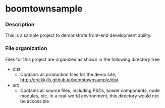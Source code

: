 # boomtownsample

### Description
This is a sample project to demonstrate front-end development ability.

### File organization
Files for this project are organized as shown in the following directory tree

* dist
  - Contains all production files for the demo site, http://crickkills.github.io/boomtownsample/dist
* src
  - Contains all source files, including PSDs, bower components, node modules, etc. In a real-world environment, this directory would not be accessible
